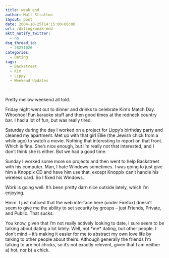 ```yaml
---
title: weak end
author: Matt Stratton
layout: post
date: 2004-10-25T14:15:00+00:00
url: /dating/weak-end
aktt_notify_twitter:
  - no
dsq_thread_id:
  - 28251026
categories:
  - Dating
tags:
  - Backstreet
  - Kim
  - Lippy
  - Weekend Updates

---
```

Pretty mellow weekend all told.

Friday night went out to dinner and drinks to celebrate Kim&#8217;s Match Day. Whoohoo! Fun karaoke stuff and then good times at the redneck country bar. I had a lot of fun, but was really tired.

Saturday during the day I worked on a project for Lippy&#8217;s birthday party and cleaned my apartment. Met up with that girl Ellie (the Jewish chick from a while ago) to watch a movie. Nothing that interesting to report on that front. Which is fine. She&#8217;s nice enough, but I&#8217;m really not that interested, and I don&#8217;t think she is either. But we had a good time.

Sunday I worked some more on projects and then went to help Backstreet with his computer. Man, I hate Windows sometimes. I was going to just give him a Knoppix CD and have him use that, except Knoppix can&#8217;t handle his wireless card. So I fixed his Windows.

Work is going well. It&#8217;s been pretty darn nice outside lately, which I&#8217;m enjoying.

Hmm. I just noticed that the web interface here (under Firefox) doesn&#8217;t seem to give me the ability to set security by groups &#8211; just Friends, Private, and Public. That sucks.

You know, given that I&#8217;m not really actively looking to date, I sure seem to be talking about dating a lot lately. Well, not \*me\* dating, but other people. I don&#8217;t mind &#8211; it&#8217;s making it easier for me to abstract my own love life by talking to other people about theirs. Although generally the friends I&#8217;m talking to are hot chicks, so it&#8217;s not exactly relevent, given that I am neither a) hot, nor b) a chick.